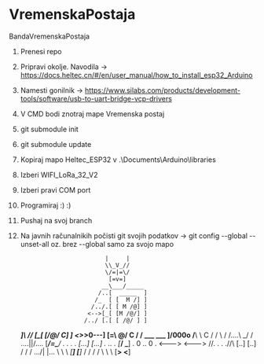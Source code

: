 ﻿# VremenskaPostaja
BandaVremenskaPostaja

1.  Prenesi repo
2.  Pripravi okolje. Navodila -> https://docs.heltec.cn/#/en/user_manual/how_to_install_esp32_Arduino
3.  Namesti gonilnik -> https://www.silabs.com/products/development-tools/software/usb-to-uart-bridge-vcp-drivers
4.  V CMD bodi znotraj mape Vremenska postaj
5.  git submodule init
6.  git submodule update
7.  Kopiraj mapo Heltec_ESP32 v .\Documents\Arduino\libraries
8.  Izberi WIFI_LoRa_32_V2
9.  Izberi pravi COM port
10. Programiraj :) :)
11. Pushaj na svoj branch
12. Na javnih računalnikih počisti git svojih podatkov -> git config --global --unset-all oz. brez --global samo za svojo mapo

                                |     |
                                \\_V_//
                                \/=|=\/
                                 [=v=]
                               __\___/_____
                              /..[  _____  ]
                             /_  [ [  M /] ]
                            /../.[ [ M /@] ]
                           <-->[_[ [M /@/] ]
                          /../ [.[ [ /@/ ] ]
     _________________]\ /__/  [_[ [/@/ C] ]
    <_________________>>0---]  [=\ \@/ C / /
       ___      ___   ]/000o   /__\ \ C / /
          \    /              /....\ \_/ /
       ....\||/....           [___/=\___/
      .    .  .    .          [...] [...]
     .      ..      .         [___/ \___]
     .    0 .. 0    .         <---> <--->
  /\/\.    .  .    ./\/\      [..]   [..]
 / / / .../|  |\... \ \ \    _[__]   [__]_
/ / /       \/       \ \ \  [____>   <____]